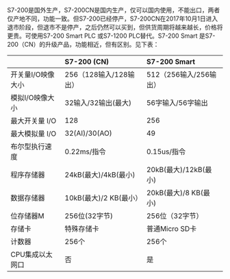 S7-200是国外生产，S7-200CN是国内生产，仅可以国内使用，不能出口，两者仅产地不同，功能一致。但S7-200已经停产，S7-200CN在2017年10月1日进入退市阶段，但退市不是停产，之后仍然可以买到，但供货周期将越来越长，价格将更贵。可使用S7-200 Smart PLC 或S7-1200 PLC替代。S7-200 Smart 是S7-200（CN）的升级产品，功能相近，但有区别。见下表：

|  | S7-200 \(CN\) | S7-200 Smart |
| :--- | :--- | :--- |
| 开关量I/O映像大小 | 256（128输入/128输出） | 512（256输入/256输出） |
| 模拟I/O映像大小 | 32输入/32输出\(最大\) | 56字输入/56字输出 |
| 最大开关量 I/O | 128 | 256 |
| 最大模拟量 I/O | 32\(AI\)/30\(AO\) | 49 |
| 布尔型执行速度 | 0.22ms/指令 | 0.15us/指令 |
| 程序存储器 | 24kB\(最大\)/4kB\(最小\) | 20kB\(最大\)/12kB\(最小\) |
| 数据存储器 | 10kB\(最大\)/2 KB\(最小） | 20kB\(最大\)/8 KB\(最小\) |
| 位存储器M | 256位\(32字节\) | 256位（32字节） |
| 存储卡 | 特殊存储卡 | 普通Micro SD卡 |
| 计数器 | 256个 | 256个 |
| CPU集成以太网口 | 否 | 是 |



